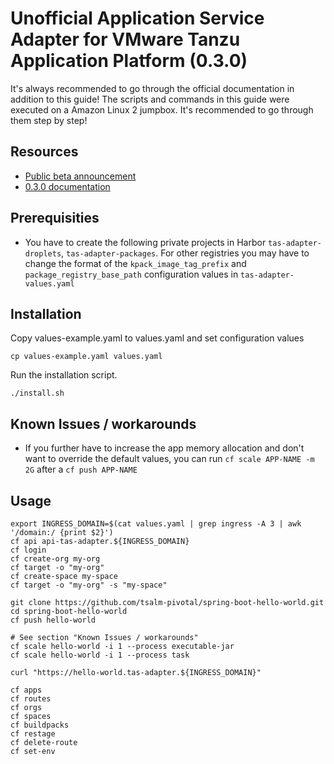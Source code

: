 # Unofficial Application Service Adapter for VMware Tanzu Application Platform (0.3.0)

It's always recommended to go through the official documentation in addition to this guide!
The scripts and commands in this guide were executed on a Amazon Linux 2 jumpbox. It's recommended to go through them step by step!

## Resources
 - [Public beta announcement](https://tanzu.vmware.com/content/blog/application-service-adapter-for-vmware-tanzu-application-platform-2)
 - [0.3.0 documentation](https://docs.vmware.com/en/Application-Service-Adapter-for-VMware-Tanzu-Application-Platform/0.3/tas-adapter/GUID-overview.html)

## Prerequisities
- You have to create the following private projects in Harbor `tas-adapter-droplets`, `tas-adapter-packages`. For other registries you may have to change the format of the `kpack_image_tag_prefix` and `package_registry_base_path` configuration values in `tas-adapter-values.yaml` 

## Installation
Copy values-example.yaml to values.yaml and set configuration values
```
cp values-example.yaml values.yaml
```

Run the installation script.
```
./install.sh
```

## Known Issues / workarounds
- If you further have to increase the app memory allocation and don't want to override the default values, you can run `cf scale APP-NAME -m 2G` after a `cf push APP-NAME`

## Usage
```
export INGRESS_DOMAIN=$(cat values.yaml | grep ingress -A 3 | awk '/domain:/ {print $2}')
cf api api-tas-adapter.${INGRESS_DOMAIN}
cf login
cf create-org my-org
cf target -o "my-org"
cf create-space my-space
cf target -o "my-org" -s "my-space"

git clone https://github.com/tsalm-pivotal/spring-boot-hello-world.git
cd spring-boot-hello-world
cf push hello-world

# See section "Known Issues / workarounds"
cf scale hello-world -i 1 --process executable-jar
cf scale hello-world -i 1 --process task

curl "https://hello-world.tas-adapter.${INGRESS_DOMAIN}"

cf apps
cf routes
cf orgs
cf spaces
cf buildpacks
cf restage
cf delete-route
cf set-env 
```
